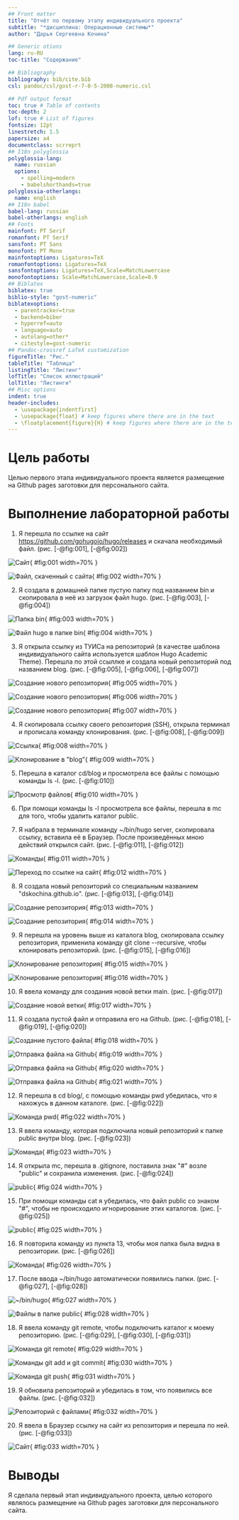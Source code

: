 ```yaml
---
## Front matter
title: "Отчёт по первому этапу индивидуального проекта"
subtitle: "*дисциплина: Операционные системы*"
author: "Дарья Сергеевна Кочина"

## Generic otions
lang: ru-RU
toc-title: "Содержание"

## Bibliography
bibliography: bib/cite.bib
csl: pandoc/csl/gost-r-7-0-5-2008-numeric.csl

## Pdf output format
toc: true # Table of contents
toc-depth: 2
lof: true # List of figures
fontsize: 12pt
linestretch: 1.5
papersize: a4
documentclass: scrreprt
## I18n polyglossia
polyglossia-lang:
  name: russian
  options:
	- spelling=modern
	- babelshorthands=true
polyglossia-otherlangs:
  name: english
## I18n babel
babel-lang: russian
babel-otherlangs: english
## Fonts
mainfont: PT Serif
romanfont: PT Serif
sansfont: PT Sans
monofont: PT Mono
mainfontoptions: Ligatures=TeX
romanfontoptions: Ligatures=TeX
sansfontoptions: Ligatures=TeX,Scale=MatchLowercase
monofontoptions: Scale=MatchLowercase,Scale=0.9
## Biblatex
biblatex: true
biblio-style: "gost-numeric"
biblatexoptions:
  - parentracker=true
  - backend=biber
  - hyperref=auto
  - language=auto
  - autolang=other*
  - citestyle=gost-numeric
## Pandoc-crossref LaTeX customization
figureTitle: "Рис."
tableTitle: "Таблица"
listingTitle: "Листинг"
lofTitle: "Список иллюстраций"
lolTitle: "Листинги"
## Misc options
indent: true
header-includes:
  - \usepackage{indentfirst}
  - \usepackage{float} # keep figures where there are in the text
  - \floatplacement{figure}{H} # keep figures where there are in the text
---
```


# Цель работы

Целью первого этапа индивидуального проекта является размещение на Github pages заготовки для персонального сайта.

# Выполнение лабораторной работы

1. Я перешла по ссылке на сайт https://github.com/gohugoio/hugo/releases и скачала необходимый файл. (рис. [-@fig:001], [-@fig:002])

![Сайт](image/Рис.1.png){ #fig:001 width=70% }

![Файл, скаченный с сайта](image/Рис.2.png){ #fig:002 width=70% }

2. Я создала в домашней папке пустую папку под названием bin и скопировала в неё из загрузок файл hugo. (рис. [-@fig:003], [-@fig:004])

![Папка bin](image/Рис.3.png){ #fig:003 width=70% }

![Файл hugo в папке bin](image/Рис.4.png){ #fig:004 width=70% }

3. Я открыла ссылку из ТУИСа на репозиторий (в качестве шаблона индивидуального сайта используется шаблон Hugo Academic Theme). Перешла по этой ссыллке и создала новый репозиторий под названием blog. (рис. [-@fig:005], [-@fig:006], [-@fig:007])

![Создание нового репозитория](image/Рис.5.png){ #fig:005 width=70% }

![Создание нового репозитория](image/Рис.6.png){ #fig:006 width=70% }

![Создание нового репозитория](image/Рис.7.png){ #fig:007 width=70% }

4. Я скопировала ссылку своего репозитория (SSH), открыла терминал и прописала команду клонирования. (рис. [-@fig:008], [-@fig:009])

![Ссылка](image/Рис.8.png){ #fig:008 width=70% }

![Клонирование в "blog"](image/Рис.9.png){ #fig:009 width=70% }

5. Перешла в каталог cd/blog и просмотрела все файлы с помощью команды ls -l. (рис. [-@fig:010])

![Просмотр файлов](image/Рис.10.png){ #fig:010 width=70% }

6. При помощи команды ls -l просмотрела все файлы, перешла в mc для того, чтобы удалить каталог public.

7. Я набрала в терминале команду ~/bin/hugo server, скопировала ссылку, вставила её в Браузер. После произведённых мною действий открылся сайт. (рис. [-@fig:011], [-@fig:012])

![Команды](image/Рис.11.png){ #fig:011 width=70% }

![Переход по ссылке на сайт](image/Рис.12.png){ #fig:012 width=70% }

8. Я создала новый репозиторий со специальным названием "dskochina.github.io". (рис. [-@fig:013], [-@fig:014])

![Создание репозитория](image/Рис.13.png){ #fig:013 width=70% }

![Создание репозитория](image/Рис.14.png){ #fig:014 width=70% }

9. Я перешла на уровень выше из каталога blog, скопировала ссылку репозитория, применила команду git clone --recursive, чтобы клонировать репозиторий. (рис. [-@fig:015], [-@fig:016])

![Клонирование репозитория](image/Рис.15.png){ #fig:015 width=70% }

![Клонирование репозитория](image/Рис.16.png){ #fig:016 width=70% }

10. Я ввела команду для создания новой ветки main. (рис. [-@fig:017])

![Создание новой ветки](image/Рис.17.png){ #fig:017 width=70% }

11. Я создала пустой файл и отправила его на Github. (рис. [-@fig:018], [-@fig:019], [-@fig:020])

![Создание пустого файла](image/Рис.18.png){ #fig:018 width=70% }

![Отправка файла на Github](image/Рис.19.png){ #fig:019 width=70% }

![Отправка файла на Github](image/Рис.20.png){ #fig:020 width=70% }

![Отправка файла на Github](image/Рис.21.png){ #fig:021 width=70% }

12. Я перешла в cd blog/, с помощью команды pwd убедилась, что я нахожусь в данном каталоге. (рис. [-@fig:022])

![Команда pwd](image/Рис.22.png){ #fig:022 width=70% }

13. Я ввела команду, которая подключила новый репозиторий к папке public внутри blog. (рис. [-@fig:023])

![Команда](image/Рис.23.png){ #fig:023 width=70% }

14. Я открыла mc, перешла в .gitignore, поставила знак "#" возле "public" и сохранила изменения. (рис. [-@fig:024])

![public](image/Рис.24.png){ #fig:024 width=70% }

15. При помощи команды cat я убедилась, что файл public со знаком "#", чтобы не происходило игнорирование этих каталогов. (рис. [-@fig:025])

![public](image/Рис.25.png){ #fig:025 width=70% }

16. Я повторила команду из пункта 13, чтобы моя папка была видна в репозитории. (рис. [-@fig:026])

![Команда](image/Рис.26.png){ #fig:026 width=70% }

17. После ввода ~/bin/hugo автоматически появились папки. (рис. [-@fig:027], [-@fig:028])

![~/bin/hugo](image/Рис.27.png){ #fig:027 width=70% }

![Файлы в папке public](image/Рис.28.png){ #fig:028 width=70% }

18. Я ввела команду git remote, чтобы подключить каталог к моему репозиторию. (рис. [-@fig:029], [-@fig:030], [-@fig:031])

![Команда git remote](Рис.29.png){ #fig:029 width=70% }

![Команды git add и git commit](image/Рис.30.png){ #fig:030 width=70% }

![Команда git push](image/Рис.31.png){ #fig:031 width=70% }

19. Я обновила репозиторий и убедилась в том, что появились все файлы. (рис. [-@fig:032])

![Репозиторий с файлами](image/Рис.32.png){ #fig:032 width=70% }

20. Я ввела в Браузер ссылку на сайт из репозитория и перешла по ней. (рис. [-@fig:033])

![Сайт](image/Рис.33.png){ #fig:033 width=70% }

# Выводы

Я сделала первый этап индивидуального проекта, целью которого являлось размещение на Github pages заготовки для персонального сайта.


